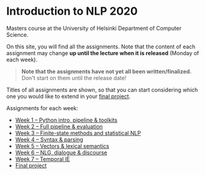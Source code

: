 Introduction to NLP 2020
========================

Masters course at the University of Helsinki
Department of Computer Science.

On this site, you will find all the assignments. Note that
the content of each assignment may change **up until the lecture
when it is released** (Monday of each week).

> **Note that the assignments have not yet all been written/finalized.**
> Don't start on them until the release date!

Titles of all assignments are shown, so that you can start
considering which one you would like to extend in your
[final project](final_project/).

Assignments for each week:
 - [Week 1 – Python intro, pipeline & toolkits](week1/)
 - [Week 2 – Full pipeline & evaluation](week2/)
 - [Week 3 – Finite-state methods and statistical NLP](week3/)
 - [Week 4 – Syntax & parsing](week4/)
 - [Week 5 – Vectors & lexical semantics](week5/)
 - [Week 6 – NLG, dialogue & discourse](week6/)
 - [Week 7 – Temporal IE](week7/)
 - [Final project](final_project/)
